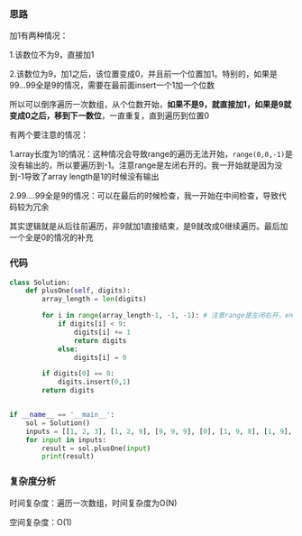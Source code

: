 ### 思路

加1有两种情况：

1.该数位不为9，直接加1

2.该数位为9，加1之后，该位置变成0，并且前一个位置加1。特别的，如果是99...99全是9的情况，需要在最前面insert一个1加一个位数

所以可以倒序遍历一次数组，从个位数开始，**如果不是9，就直接加1，如果是9就变成0之后，移到下一数位**，一直重复，直到遍历到位置0

有两个要注意的情况：

1.array长度为1的情况：这种情况会导致range的遍历无法开始，`range(0,0,-1)`是没有输出的，所以要遍历到-1。注意range是左闭右开的。我一开始就是因为没到-1导致了array length是1的时候没有输出

2.99....99全是9的情况：可以在最后的时候检查，我一开始在中间检查，导致代码较为冗余

其实逻辑就是从后往前遍历，非9就加1直接结束，是9就改成0继续遍历。最后加一个全是0的情况的补充

### 代码

~~~python
class Solution:
    def plusOne(self, digits):
        array_length = len(digits)

        for i in range(array_length-1, -1, -1): # 注意range是左闭右开，end为-1才会遍历到0
            if digits[i] < 9:
                digits[i] += 1
                return digits
            else:
                digits[i] = 0

        if digits[0] == 0:
            digits.insert(0,1)
        return digits


if __name__ == '__main__':
    sol = Solution()
    inputs = [[1, 2, 3], [1, 2, 9], [9, 9, 9], [0], [1, 9, 8], [1, 9], [9]]
    for input in inputs:
        result = sol.plusOne(input)
        print(result)
~~~

### 复杂度分析

时间复杂度：遍历一次数组，时间复杂度为O(N)

空间复杂度：O(1)

